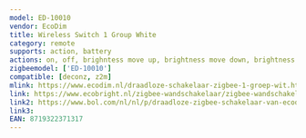 ```yaml
---
model: ED-10010
vendor: EcoDim
title: Wireless Switch 1 Group White
category: remote
supports: action, battery
actions: on, off, brighntess move up, brightness move down, brightness stop
zigbeemodel: ['ED-10010']
compatible: [deconz, z2m]
mlink: https://www.ecodim.nl/draadloze-schakelaar-zigbee-1-groep-wit.html
link: https://www.ecobright.nl/zigbee-wandschakelaar/zigbee-wandschakelaar-draadloos-wit-1-zone/
link2: https://www.bol.com/nl/nl/p/draadloze-zigbee-schakelaar-van-ecodim-geschikt-voor-philips-hue-amazon-alexa-1-groep-wit/9300000070354173/
link3: 
EAN: 8719322371317
---
```


